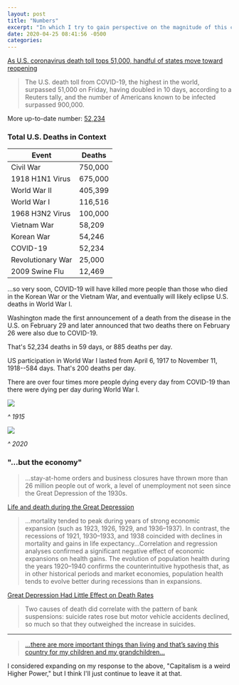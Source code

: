 ```yaml
---
layout: post
title: "Numbers"
excerpt: "In which I try to gain perspective on the magnitude of this crisis"
date: 2020-04-25 08:41:56 -0500
categories: 
---
```


[As U.S. coronavirus death toll tops 51,000, handful of states move toward reopening](https://www.reuters.com/article/us-health-coronavirus-usa/as-u-s-coronavirus-death-toll-tops-50000-handful-of-states-edge-toward-reopening-idUSKCN22622M)

>The U.S. death toll from COVID-19, the highest in the world, surpassed 51,000 on Friday, having doubled in 10 days, according to a Reuters tally, and the number of Americans known to be infected surpassed 900,000.

More up-to-date number: [52,234](https://twitter.com/AndyBiotech/status/1253859071050108930)

### Total U.S. Deaths in Context

|Event|Deaths|
|-----|------|
|Civil War|750,000|
|1918 H1N1 Virus|675,000|
|World War II|405,399|
|World War I|116,516|
|1968 H3N2 Virus|100,000|
|Vietnam War|58,209|
|Korean War|54,246|
|COVID-19|52,234|
|Revolutionary War|25,000|
|2009 Swine Flu|12,469|

...so very soon, COVID-19 will have killed more people than those who died in the Korean War or the Vietnam War, and eventually will likely eclipse U.S. deaths in World War I.

Washington made the first announcement of a death from the disease in the U.S. on February 29 and later announced that two deaths there on February 26 were also due to COVID-19.

That's 52,234 deaths in 59 days, or 885 deaths per day.

US participation in World War I lasted from April 6, 1917 to November 11, 1918--584 days. That's 200 deaths per day.

There are over four times more people dying every day from COVID-19 than there were dying per day during World War I.

![]({{site.url}}/assets/2020/04/lusitania-coffins_2898200k.jpg)

_^ 1915_

![]({{site.url}}/assets/2020/04/EVQBgX8VAAE1Wp5.jpg)

_^ 2020_

### "...but the economy"

>...stay-at-home orders and business closures have thrown more than 26 million people out of work, a level of unemployment not seen since the Great Depression of the 1930s.

[Life and death during the Great Depression](https://www.pnas.org/content/106/41/17290)

>...mortality tended to peak during years of strong economic expansion (such as 1923, 1926, 1929, and 1936–1937). In contrast, the recessions of 1921, 1930–1933, and 1938 coincided with declines in mortality and gains in life expectancy...Correlation and regression analyses confirmed a significant negative effect of economic expansions on health gains. The evolution of population health during the years 1920–1940 confirms the counterintuitive hypothesis that, as in other historical periods and market economies, population health tends to evolve better during recessions than in expansions.

[Great Depression Had Little Effect on Death Rates](https://www.smithsonianmag.com/science-nature/great-depression-had-little-effect-on-death-rates-46713514/)

>Two causes of death did correlate with the pattern of bank suspensions: suicide rates rose but motor vehicle accidents declined, so much so that they outweighed the increase in suicides.

---

>[...there are more important things than living and that’s saving this country for my children and my grandchildren...](https://twitter.com/i/status/1252972712437452800)

I considered expanding on my response to the above, "Capitalism is a weird Higher Power," but I think I'll just continue to leave it at that.
